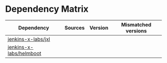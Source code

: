 # Dependency Matrix

Dependency | Sources | Version | Mismatched versions
---------- | ------- | ------- | -------------------
[jenkins-x-labs/jxl](https://github.com/jenkins-x-labs/jxl.git) |  | []() | 
[jenkins-x-labs/helmboot](https://github.com/jenkins-x-labs/helmboot.git) |  | []() | 
